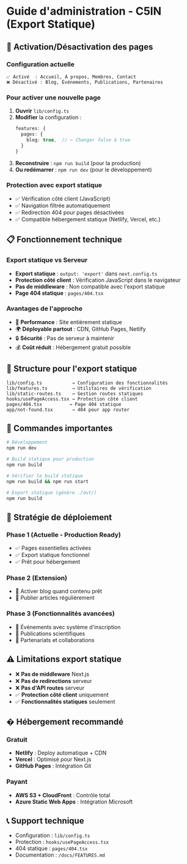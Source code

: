 # Guide d'administration - C5IN (Export Statique)

## 🚀 Activation/Désactivation des pages

### Configuration actuelle
```
✅ Activé  : Accueil, À propos, Membres, Contact
❌ Désactivé : Blog, Événements, Publications, Partenaires
```

### Pour activer une nouvelle page

1. **Ouvrir** `lib/config.ts`
2. **Modifier** la configuration :
   ```typescript
   features: {
     pages: {
       blog: true,  // ← Changer false à true
     }
   }
   ```
3. **Reconstruire** : `npm run build` (pour la production)
4. **Ou redémarrer** : `npm run dev` (pour le développement)

### Protection avec export statique
- ✅ Vérification côté client (JavaScript)
- ✅ Navigation filtrée automatiquement
- ✅ Redirection 404 pour pages désactivées
- ✅ Compatible hébergement statique (Netlify, Vercel, etc.)

## 📋 Fonctionnement technique

### Export statique vs Serveur
- **Export statique** : `output: 'export'` dans `next.config.ts`
- **Protection côté client** : Vérification JavaScript dans le navigateur
- **Pas de middleware** : Non compatible avec l'export statique
- **Page 404 statique** : `pages/404.tsx`

### Avantages de l'approche
- 🚀 **Performance** : Site entièrement statique
- 🌍 **Déployable partout** : CDN, GitHub Pages, Netlify
- 🔒 **Sécurité** : Pas de serveur à maintenir
- 💰 **Coût réduit** : Hébergement gratuit possible

## 📁 Structure pour l'export statique

```
lib/config.ts           → Configuration des fonctionnalités
lib/features.ts         → Utilitaires de vérification
lib/static-routes.ts    → Gestion routes statiques
hooks/usePageAccess.tsx → Protection côté client
pages/404.tsx          → Page 404 statique
app/not-found.tsx       → 404 pour app router
```

## 🔧 Commandes importantes

```bash
# Développement
npm run dev

# Build statique pour production
npm run build

# Vérifier le build statique
npm run build && npm run start

# Export statique (génère ./out/)
npm run build
```

## 🎯 Stratégie de déploiement

### Phase 1 (Actuelle - Production Ready)
- ✅ Pages essentielles activées
- ✅ Export statique fonctionnel
- ✅ Prêt pour hébergement

### Phase 2 (Extension)
- 🎯 Activer blog quand contenu prêt
- 🎯 Publier articles régulièrement

### Phase 3 (Fonctionnalités avancées)
- 🎯 Événements avec système d'inscription
- 🎯 Publications scientifiques
- 🎯 Partenariats et collaborations

## ⚠️ Limitations export statique

- ❌ **Pas de middleware** Next.js
- ❌ **Pas de redirections** serveur
- ❌ **Pas d'API routes** serveur
- ✅ **Protection côté client** uniquement
- ✅ **Fonctionnalités statiques** seulement

## � Hébergement recommandé

### Gratuit
- **Netlify** : Deploy automatique + CDN
- **Vercel** : Optimisé pour Next.js
- **GitHub Pages** : Intégration Git

### Payant
- **AWS S3 + CloudFront** : Contrôle total
- **Azure Static Web Apps** : Intégration Microsoft

## 📞 Support technique

- Configuration : `lib/config.ts`
- Protection : `hooks/usePageAccess.tsx`
- 404 statique : `pages/404.tsx`
- Documentation : `/docs/FEATURES.md`